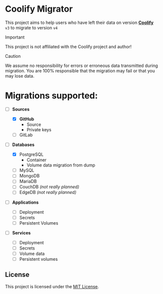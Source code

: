 # Coolify Migrator

This project aims to help users who have left their data on version [**Coolify**](https://coolify.io) `v3` to migrate to version `v4`

> [!IMPORTANT]
> This project is not affiliated with the Coolify project and author!

> [!CAUTION]
> We assume no responsibility for errors or erroneous data transmitted during migration. You are 100% responsible that the migration may fail or that you may lose data.

# Migrations supported:

- [ ] **Sources**

  - [x] **GitHub**
    - Source
    - Private keys
  - [ ] GitLab

- [ ] **Databases**

  - [x] PostgreSQL
    - Container
    - Volume data migration from dump
  - [ ] MySQL
  - [ ] MongoDB
  - [ ] MariaDB
  - [ ] CouchDB _(not really planned)_
  - [ ] EdgeDB _(not really planned)_

- [ ] **Applications**

  - [ ] Deployment
  - [ ] Secrets
  - [ ] Persistent Volumes

- [ ] **Services**

  - [ ] Deployment
  - [ ] Secrets
  - [ ] Volume data
  - [ ] Persistent volumes

## License

This project is licensed under the [MIT License](LICENSE).
